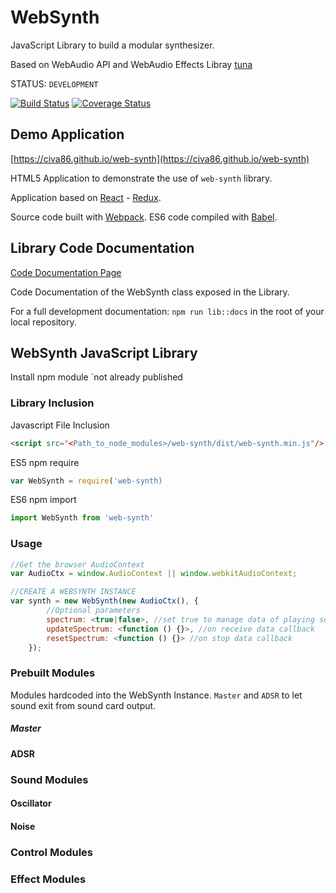 # WebSynth

JavaScript Library to build a modular synthesizer.

Based on WebAudio API and WebAudio Effects Libray [tuna](https://github.com/Theodeus/tuna)

STATUS: `DEVELOPMENT`

[![Build Status](https://travis-ci.org/civa86/web-synth.svg?branch=master)](https://travis-ci.org/civa86/web-synth) [![Coverage Status](https://coveralls.io/repos/github/civa86/web-synth/badge.svg?branch=master)](https://coveralls.io/github/civa86/web-synth?branch=master)

## Demo Application

[https://civa86.github.io/web-synth](https://civa86.github.io/web-synth)

HTML5 Application to demonstrate the use of `web-synth` library.

Application based on [React](https://facebook.github.io/react/) - [Redux](http://redux.js.org/). 

Source code built with [Webpack](https://webpack.github.io/). ES6 code compiled with [Babel](https://babeljs.io/).
 
## Library Code Documentation
 
[Code Documentation Page](http://civa86.github.io/web-synth/docs/)
 
Code Documentation of the WebSynth class exposed in the Library.
 
For a full development documentation: `npm run lib::docs` in the root of your local repository.
 
## WebSynth JavaScript Library

Install npm module `not already published

### Library Inclusion

Javascript File Inclusion 

```html
<script src="<Path_to_node_modules>/web-synth/dist/web-synth.min.js"/>
```
ES5 npm require

```javascript
var WebSynth = require('web-synth)
```

ES6 npm import
```javascript
import WebSynth from 'web-synth'
```
### Usage
 
```javascript
//Get the browser AudioContext    
var AudioCtx = window.AudioContext || window.webkitAudioContext;

//CREATE A WEBSYNTH INSTANCE
var synth = new WebSynth(new AudioCtx(), {
        //Optional parameters
        spectrum: <true|false>, //set true to manage data of playing sound
        updateSpectrum: <function () {}>, //on receive data callback
        resetSpectrum: <function () {}> //on stop data callback
    });
```

### Prebuilt Modules

Modules hardcoded into the WebSynth Instance. `Master` and `ADSR` to let sound exit from sound card output.

##### Master

#### ADSR

### Sound Modules

#### Oscillator

#### Noise

### Control Modules

### Effect Modules




